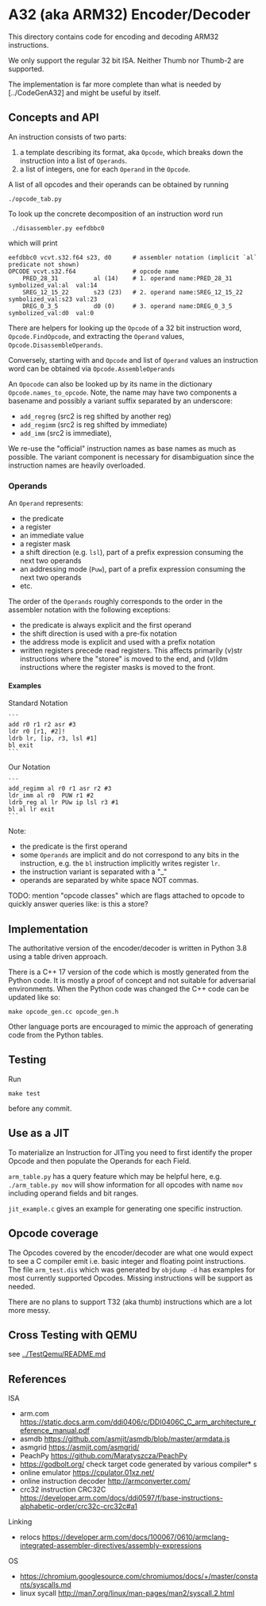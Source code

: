 # A32 (aka ARM32) Encoder/Decoder

This directory contains code for encoding and decoding  ARM32 instructions.

We only support the regular 32 bit ISA.
Neither Thumb nor Thumb-2 are supported.

The implementation is far more complete than what is needed by [../CodeGenA32]
and might be useful by itself.

## Concepts and API

An instruction consists of two parts:
1. a template describing its format, aka `Opcode`,
   which breaks down the instruction into a list of `Operands`.  
2. a list of integers, one for each `Operand` in the `Opcode`.

A list of all opcodes and their operands can be obtained by running
```
./opcode_tab.py 
```

To look up  the concrete decomposition of an instruction word run
```
 ./disassembler.py eefdbbc0
```
which will print 
```
eefdbbc0 vcvt.s32.f64 s23, d0      # assembler notation (implicit `al` predicate not shown)
OPCODE vcvt.s32.f64                # opcode name 
    PRED_28_31          al (14)    # 1. operand name:PRED_28_31     symbolized_val:al  val:14 
    SREG_12_15_22       s23 (23)   # 2. operand name:SREG_12_15_22  symbolized_val:s23 val:23 
    DREG_0_3_5          d0 (0)     # 3. operand name:DREG_0_3_5     symbolized_val:d0  val:0
```

There are helpers for looking up the `Opcode` of a 32 bit instruction 
word, `Opcode.FindOpcode`, and extracting the `Operand` values,
`Opcode.DisassembleOperands`.

Conversely, starting with and `Opcode` and list of `Operand` values
an instruction word can be obtained via `Opcode.AssembleOperands`

An `Opocode` can also be looked up by its name in the dictionary
`Opcode.names_to_opcode`. Note, the name may have two components a basename and possibly 
a variant suffix separated by an underscore:
* `add_regreg` (src2 is reg shifted by another reg)
* `add_regimm` (src2 is reg shifted by immediate)
* `add_imm` (src2 is immediate), 

We re-use the "official" instruction names as base names as much as
possible. 
The variant component is necessary for disambiguation since the
instruction names are heavily overloaded.

 
### Operands

An `Operand` represents:
* the predicate
* a register
* an immediate value
* a register mask
* a shift direction (e.g. `lsl`), part of a prefix expression consuming the next two operands 
* an addressing mode (`Puw`), part of a prefix expression consuming the next two operands 
* etc.

The order of the `Operands` roughly corresponds to the order in the
assembler notation with the following exceptions:
* the predicate is always explicit and the first operand
* the shift direction is used with a pre-fix notation
* the address mode is explicit and used with a prefix notation
* written registers precede read registers. This affects primarily (v)str
  instructions where the "storee" is moved to the end, and (v)ldm instructions
  where the register masks is moved to the front.
 
 
#### Examples

Standard Notation

    ```
    add r0 r1 r2 asr #3
    ldr r0 [r1, #2]!
    ldrb lr, [ip, r3, lsl #1]
    bl exit
    ```
    
Our Notation
    
    ```
    add_regimm al r0 r1 asr r2 #3
    ldr_imm al r0  PUW r1 #2
    ldrb_reg al lr PUw ip lsl r3 #1
    bl al lr exit
    ```  

Note:
* the predicate is the first operand 
* some `Operands` are implicit and do not correspond to any bits in the
   instruction, e.g. the `bl` instruction implicitly writes register `lr`. 
* the instruction variant is separated with a "_"
* operands are separated by white space NOT commas.  
   

TODO: mention "opcode classes" which are flags attached to opcode
      to quickly answer queries like: is this a store?

## Implementation

The authoritative version of the encoder/decoder is written in Python 3.8
using a table driven approach.

There is a C++ 17 version of the code which is mostly generated from the
Python code. It is mostly a proof of concept and not suitable
for adversarial environments. When the Python code was changed the C++ code 
can be updated like so:

```shell script
make opcode_gen.cc opcode_gen.h
```


Other language ports are encouraged to mimic the approach of generating
code from the Python tables.

## Testing

Run
```shell script
make test
```
before any commit.

## Use as a JIT

To materialize an Instruction for JITing you need to first identify the
proper Opcode and then populate the Operands for each Field.

`arm_table.py` has a query feature which may be helpful here, e.g.
`./arm_table.py mov` will show information for all opcodes with name `mov`
including operand fields and bit ranges.

`jit_example.c` gives an example for generating one specific instruction.


## Opcode coverage

The Opcodes covered by the encoder/decoder are what one would expect to 
see a C compiler emit i.e. basic integer and floating point instructions.
The file `arm_test.dis` which was generated by `objdump -d` has examples
for most currently supported Opcodes.
Missing instructions will be support as needed.

There are no plans to support T32 (aka thumb) instructions which are
a lot more messy.

## Cross Testing  with QEMU

see [../TestQemu/README.md](../TestQemu/README.md)
  
## References

ISA

* arm.com https://static.docs.arm.com/ddi0406/c/DDI0406C_C_arm_architecture_reference_manual.pdf
* asmdb https://github.com/asmjit/asmdb/blob/master/armdata.js
* asmgrid https://asmjit.com/asmgrid/
* PeachPy https://github.com/Maratyszcza/PeachPy
* https://godbolt.org/ check target code generated by various compiler* s 
* online emulator https://cpulator.01xz.net/
* online instruction decoder http://armconverter.com/
* crc32 instruction CRC32C https://developer.arm.com/docs/ddi0597/f/base-instructions-alphabetic-order/crc32c-crc32c#a1

Linking

* relocs https://developer.arm.com/docs/100067/0610/armclang-integrated-assembler-directives/assembly-expressions

OS

* https://chromium.googlesource.com/chromiumos/docs/+/master/constants/syscalls.md
* linux sycall http://man7.org/linux/man-pages/man2/syscall.2.html

